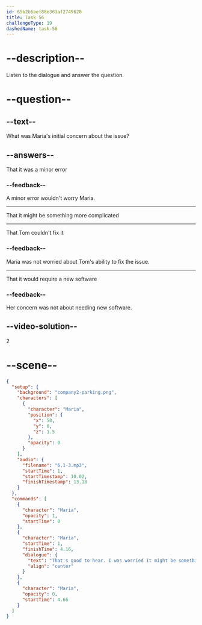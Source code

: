 ```yaml
---
id: 65b2b6aef88e363af2749620
title: Task 56
challengeType: 19
dashedName: task-56
---
```


<!--
AUDIO REFERENCE: 
Maria: "That's good to hear. I was worried it might be something more complicated."
-->

# --description--

Listen to the dialogue and answer the question.

# --question--

## --text--

What was Maria's initial concern about the issue?

## --answers--

That it was a minor error

### --feedback--

A minor error wouldn't worry Maria.

---

That it might be something more complicated

---

That Tom couldn't fix it

### --feedback--

Maria was not worried about Tom's ability to fix the issue.

---

That it would require a new software

### --feedback--

Her concern was not about needing new software.

## --video-solution--

2

# --scene--

```json
{
  "setup": {
    "background": "company2-parking.png",
    "characters": [
      {
        "character": "Maria",
        "position": {
          "x": 50,
          "y": 0,
          "z": 1.5
        },
        "opacity": 0
      }
    ],
    "audio": {
      "filename": "6.1-3.mp3",
      "startTime": 1,
      "startTimestamp": 10.02,
      "finishTimestamp": 13.18
    }
  },
  "commands": [
    {
      "character": "Maria",
      "opacity": 1,
      "startTime": 0
    },
    {
      "character": "Maria",
      "startTime": 1,
      "finishTime": 4.16,
      "dialogue": {
        "text": "That's good to hear. I was worried It might be something more complicated.",
        "align": "center"
      }
    },
    {
      "character": "Maria",
      "opacity": 0,
      "startTime": 4.66
    }
  ]
}
```

